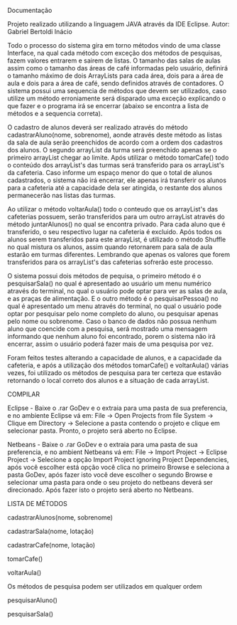 Documentação

Projeto realizado utilizando a linguagem JAVA através da IDE Eclipse. Autor: Gabriel Bertoldi Inácio

Todo o processo do sistema gira em torno métodos vindo de uma classe Interface, na qual cada método com exceção dos métodos de pesquisas, fazem valores entrarem e sairem de listas. O tamanho das salas de aulas assim como o tamanho das áreas de café informadas pelo usuário, definirá o tamanho máximo de dois ArrayLists para cada área, dois para a área de aula e dois para a área de café, sendo definidos através de contadores. O sistema possui uma sequencia de métodos que devem ser utilizados, caso utilize um método erroniamente será disparado uma exceção explicando o que fazer e o programa irá se encerrar (abaixo se encontra a lista de métodos e a sequencia correta).

O cadastro de alunos deverá ser realizado através do método cadastrarAluno(nome, sobrenome), aonde através deste método as listas da sala de aula serão preenchidos de acordo com a ordem dos cadastros dos alunos. O segundo arrayList da turma será preenchido apenas se o primeiro arrayList chegar ao limite. Após utilizar o método tomarCafe() todo o conteúdo dos arrayList's das turmas será transferido para os arrayList's da cafeteria. Caso informe um espaço menor do que o total de alunos cadastrados, o sistema não irá encerrar, ele apenas irá transferir os alunos para a cafeteria até a capacidade dela ser atingida, o restante dos alunos permanecerão nas listas das turmas.

Ao utilizar o método voltarAula() todo o conteudo que os arrayList's das cafeterias possuem, serão transferidos para um outro arrayList através do método juntarAlunos() no qual se encontra privado. Para cada aluno que é transferido, o seu respectivo lugar na cafeteria é excluido. Após todos os alunos serem transferidos para este arrayList, é utilizado o método Shuffle no qual mistura os alunos, assim quando retornarem para sala de aula estarão em turmas diferentes. Lembrando que apenas os valores que forem transferidos para os arrayList's das cafeterias sofrerão este processo.

O sistema possui dois métodos de pequisa, o primeiro método é o pesquisarSala() no qual é apresentado ao usuário um menu numérico através do terminal, no qual o usuário pode optar para ver as salas de aula, e as praças de alimentação. E o outro método é o pesquisarPessoa() no qual é apresentado um menu através do terminal, no qual o usuário pode optar por pesquisar pelo nome completo do aluno, ou pesquisar apenas pelo nome ou sobrenome. Caso o banco de dados não possua nenhum aluno que coencide com a pesquisa, será mostrado uma mensagem informando que nenhum aluno foi encontrado, porem o sistema não irá encerrar, assim o usuário poderá fazer mais de uma pesquisa por vez.

Foram feitos testes alterando a capacidade de alunos, e a capacidade da cafeteria, e após a utilização dos métodos tomarCafe() e voltarAula() várias vezes, foi utilizado os métodos de pesquisa para ter certeza que estavão retornando o local correto dos alunos e a situação de cada arrayList.

COMPILAR

Eclipse - Baixe o .rar GoDev e o extraia para uma pasta de sua preferencia, e no ambiente Eclipse vá em: File -> Open Projects from file System -> Clique em Directory -> Selecione a pasta contendo o projeto e clique em selecionar pasta. Pronto, o projeto será aberto no Eclipse.

Netbeans - Baixe o .rar GoDev e o extraia para uma pasta de sua preferencia, e no ambient Netbeans vá em: File -> Import Project -> Eclipse Project -> Selecione a opção Import Project ignoring Project Dependencies, após você escolher está opção você clica no primeiro Browse e seleciona a pasta GoDev, após fazer isto você deve escolher o segundo Browse e selecionar uma pasta para onde o seu projeto do netbeans deverá ser direcionado. Após fazer isto o projeto será aberto no Netbeans.

LISTA DE MÉTODOS

cadastrarAlunos(nome, sobrenome)

cadastrarSala(nome, lotação)

cadastrarCafe(nome, lotação)

tomarCafe()

voltarAula()

Os métodos de pesquisa podem ser utilizados em qualquer ordem

pesquisarAluno()

pesquisarSala()
